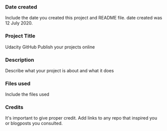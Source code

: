 ### Date created
Include the date you created this project and README file.
date created was 12 July 2020.

### Project Title
Udacity GitHub Publish your projects online

### Description
Describe what your project is about and what it does

### Files used
Include the files used

### Credits
It's important to give proper credit. Add links to any repo that inspired you or blogposts you consulted.

